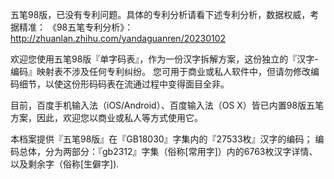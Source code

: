 五笔98版，已没有专利问题。具体的专利分析请看下述专利分析，数据权威，考据精准：
《98五笔专利分析》：http://zhuanlan.zhihu.com/yandaguanren/20230102

欢迎您使用五笔98版『单字码表』，作为一份汉字拆解方案，这份独立的『汉字-编码』映射表不涉及任何专利纠纷。
您可用于商业或私人软件中，但请勿修改编码细节，以使这份形码码表在流通过程中变得面目全非。

目前，百度手机输入法（iOS/Android）、百度输入法（OS X）皆已内置98版五笔方案，因此，欢迎您以商业或私人等方式使用它。

本档案提供『五笔98版』在『GB18030』字集内的『27533枚』汉字的编码；
编码总体，分为两部分：『gb2312』字集（俗称[常用字]）内的6763枚汉字详情、以及剩余字（俗称[生僻字]).
